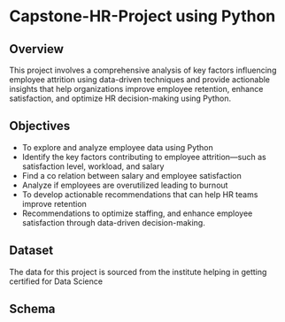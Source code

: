# Capstone-HR-Project using Python

## Overview
This project involves a comprehensive analysis of key factors influencing employee attrition using data-driven techniques and provide actionable insights that help organizations improve employee retention, enhance satisfaction, and optimize HR decision-making using Python.
## Objectives

- To explore and analyze employee data using Python 
- Identify the key factors contributing to employee attrition—such as satisfaction level, workload, and salary
- Find a co relation between salary and employee satisfaction
- Analyze if employees are overutilized leading to burnout
- To develop actionable recommendations that can help HR teams improve retention
- Recommendations to optimize staffing, and enhance employee satisfaction through data-driven decision-making.

 ## Dataset
The data for this project is sourced from the institute helping in getting certified for Data Science

## Schema

